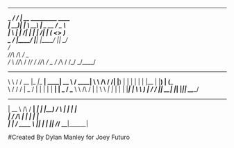 ___________      __                                         
\_   _____/_ ___/  |_ __ _________  ____                    
 |    __)|  |  \   __\  |  \_  __ \/  _ \                   
 |     \ |  |  /|  | |  |  /|  | \(  <_> )                  
 \___  / |____/ |__| |____/ |__|   \____/                   
     \/                                                                     
  /\/\    /_\    / _ \
 /    \  //_\\  / /_\/
/ /\/\ \/  _  \/ /_\\ 
\/    \/\_/ \_/\____/    
 __          _______  _____ _______ ______ _____   _____ 
 \ \        / /  __ \|_   _|__   __|  ____|  __ \ / ____|
  \ \  /\  / /| |__) | | |    | |  | |__  | |__) | (___  
   \ \/  \/ / |  _  /  | |    | |  |  __| |  _  / \___ \ 
    \  /\  /  | | \ \ _| |_   | |  | |____| | \ \ ____) |
     \/  \/   |_|  \_\_____|  |_|  |______|_|  \_\_____/  
  _____        _____ ______ 
 |  __ \ /\   / ____|  ____|
 | |__) /  \ | |  __| |__   
 |  ___/ /\ \| | |_ |  __|  
 | |  / ____ \ |__| | |____ 
 |_| /_/    \_\_____|______| 
 

#Created By Dylan Manley for Joey Futuro

